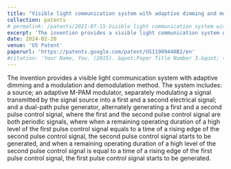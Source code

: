 ```yaml
---
title: "Visible light communication system with adaptive dimming and modulation and demodulation method"
collection: patents
# permalink: /patents/2021-07-15-Visible light communication system with adaptive dimming and modulation and demodulation method
excerpt: 'The invention provides a visible light communication system with adaptive dimming and a modulation and demodulation method.'
date: 2024-02-20
venue: 'US Patent'
paperurl: 'https://patents.google.com/patent/US11909440B2/en'
#citation: 'Your Name, You. (2015). &quot;Paper Title Number 3.&quot; <i>Journal 1</i>. 1(3).'
---
```

The invention provides a visible light communication system with adaptive dimming and a modulation and demodulation method. The system includes: a source; an adaptive M-PAM modulator, separately modulating a signal transmitted by the signal source into a first and a second electrical signal; and a dual-path pulse generator, alternately generating a first and a second pulse control signal, where the first and the second pulse control signal are both periodic signals, where when a remaining operating duration of a high level of the first pulse control signal equals to a time of a rising edge of the second pulse control signal, the second pulse control signal starts to be generated, and when a remaining operating duration of a high level of the second pulse control signal is equal to a time of a rising edge of the first pulse control signal, the first pulse control signal starts to be generated.
